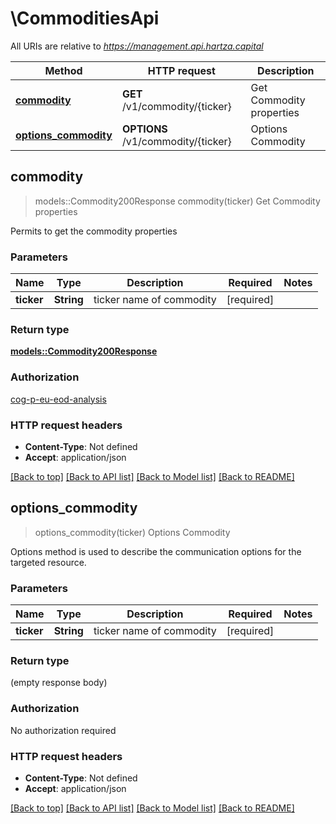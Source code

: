 # \CommoditiesApi

All URIs are relative to *https://management.api.hartza.capital*

Method | HTTP request | Description
------------- | ------------- | -------------
[**commodity**](CommoditiesApi.md#commodity) | **GET** /v1/commodity/{ticker} | Get Commodity properties
[**options_commodity**](CommoditiesApi.md#options_commodity) | **OPTIONS** /v1/commodity/{ticker} | Options Commodity



## commodity

> models::Commodity200Response commodity(ticker)
Get Commodity properties

Permits to get the commodity properties

### Parameters


Name | Type | Description  | Required | Notes
------------- | ------------- | ------------- | ------------- | -------------
**ticker** | **String** | ticker name of commodity | [required] |

### Return type

[**models::Commodity200Response**](Commodity_200_response.md)

### Authorization

[cog-p-eu-eod-analysis](../README.md#cog-p-eu-eod-analysis)

### HTTP request headers

- **Content-Type**: Not defined
- **Accept**: application/json

[[Back to top]](#) [[Back to API list]](../README.md#documentation-for-api-endpoints) [[Back to Model list]](../README.md#documentation-for-models) [[Back to README]](../README.md)


## options_commodity

> options_commodity(ticker)
Options Commodity

Options method is used to describe the communication options for the targeted resource.

### Parameters


Name | Type | Description  | Required | Notes
------------- | ------------- | ------------- | ------------- | -------------
**ticker** | **String** | ticker name of commodity | [required] |

### Return type

 (empty response body)

### Authorization

No authorization required

### HTTP request headers

- **Content-Type**: Not defined
- **Accept**: application/json

[[Back to top]](#) [[Back to API list]](../README.md#documentation-for-api-endpoints) [[Back to Model list]](../README.md#documentation-for-models) [[Back to README]](../README.md)

